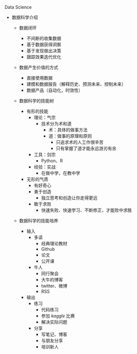 Data Science

* 数据科学介绍
    * 数据闭环
        * 不间断的收集数据
        * 基于数据获得洞察
        * 基于发现做出决策
        * 跟踪效果迭代优化
            
            
    * 数据产生价值的方式
        * 直接使用数据
        * 建模和数据报告（解释历史、预测未来、控制未来）
        * 数据产品（自动化，时效性）
        
    * 数据科学的技能树
        * 有形的技能
            * 理论：气宗
                * 技术分为术和道
                    * 术：具体的做事方法
                    * 道：做事的原理和原则
                        * 只追求术的人工作很辛苦
                        * 只有掌握了道才能永远游刃有余
            * 工具：剑宗
                * Python、R
            * 经验：实战
                * 在做中学，在教中学
        * 无形的气质
            * 有好奇心
            * 勇于创造
                * 独立思考和创造让你走得更远
            * 敢于求败
                * 快速失败、快速学习、不断修正，才能败中求胜
                
    * 数据科学的技能培养
        * 输入
            * 多读
                * 经典理论教材
                * Github
                * 论文
                * 公开课
            * 牛人
                * 同行聚会
                * 大牛的博客
                * twitter、微博
                * RSS
        * 输出
            * 练习
                * 代码练习
                * 参加 *kaggle* 比赛
                * 解决实际问题
            * 分享
                * 写笔记、博客
                * 与朋友分享
                * 培训新人
        
    
                
                